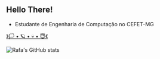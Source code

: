 ## Hello There!
* Estudante de Engenharia de Computação no CEFET-MG



[ 》🏳 • 🪐 • 💀 • 😇《](https://gx.games/pt-br/studios/243fa23d-17ad-415e-af01-07f4641bd385/?fbclid=PAZXh0bgNhZW0CMTEAAaek8IImTJM9gXOwkmZkae-JxLU4VWZpkfi6ssSzLtLaF0Z2wQbONf7g5V0wQg_aem_2Kwu4VmY6oneKCNEkpdWuQ)

![Rafa's GitHub stats](https://github-readme-stats.vercel.app/api?username=rafa16w34&show_icons=true&theme=github_dark )





